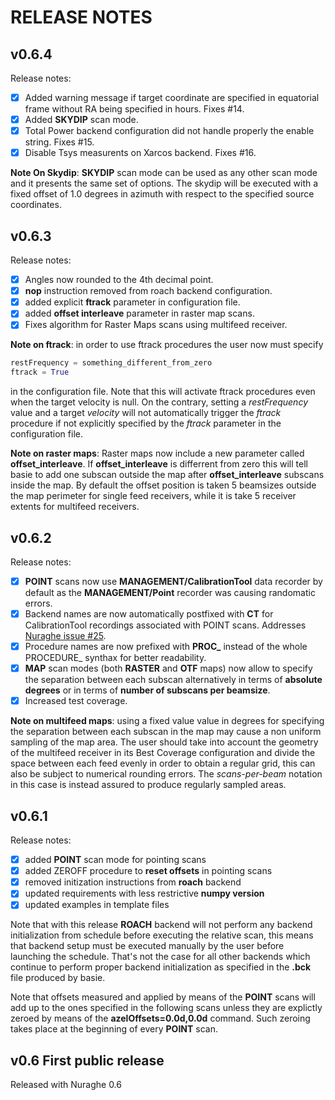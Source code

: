 # RELEASE NOTES

## v0.6.4

Release notes:
  - [x] Added warning message if target coordinate are specified in equatorial
    frame without RA being specified in hours. Fixes #14.
  - [x] Added **SKYDIP** scan mode.
  - [x] Total Power backend configuration did not handle properly the enable
    string. Fixes #15.
  - [x] Disable Tsys measurents on Xarcos backend. Fixes #16.

**Note On Skydip**: **SKYDIP** scan mode can be used as any other scan mode
and it presents the same set of options. The skydip will be executed with a fixed
offset of 1.0 degrees in azimuth with respect to the specified source
coordinates.

## v0.6.3

Release notes:
  - [x] Angles now rounded to the 4th decimal point.
  - [x] **nop** instruction removed from roach backend configuration.
  - [x] added explicit **ftrack** parameter in configuration file.
  - [x] added **offset interleave** parameter in raster map scans.
  - [x] Fixes algorithm for Raster Maps scans using multifeed receiver.

**Note on ftrack**: in order to use ftrack procedures the user now must specify
```python
restFrequency = something_different_from_zero
ftrack = True
```
in the configuration file. Note that this will activate ftrack procedures even
when  the target velocity is null. On the contrary, setting a *restFrequency*
value and a target *velocity* will not automatically trigger the *ftrack*
procedure if not explicitly specified by the *ftrack* parameter in the
configuration file.

**Note on raster maps**: Raster maps now include a new parameter called
**offset_interleave**. If **offset_interleave** is differrent from zero this
will tell basie to add one subscan outside the map after **offset_interleave**
subscans inside the map. By default the offset position is taken 5 beamsizes
outside the map perimeter for single feed receivers, while it is take 5 receiver
extents for multifeed receivers.

## v0.6.2

Release notes:
  - [x] **POINT** scans now use **MANAGEMENT/CalibrationTool** data recorder by
    default as the **MANAGEMENT/Point** recorder was causing randomatic errors.
  - [x] Backend names are now automatically postfixed with **CT** for 
    CalibrationTool recordings associated with POINT scans. 
    Addresses [Nuraghe issue #25](http://www.med.ira.inaf.it/mantisbt/view.php?id=25).
  - [x] Procedure names are now prefixed with **PROC_** instead of the
    whole PROCEDURE_ synthax for better readability.
  - [x] **MAP** scan modes (both **RASTER** and **OTF** maps) now
    allow to specify the separation between each subscan
    alternatively in terms of **absolute degrees** or in terms of
    **number of subscans per beamsize**. 
  - [x] Increased test coverage.

**Note on multifeed maps**: using a fixed value value in
degrees for specifying the separation between each subscan in
the map may cause a non uniform sampling of the map area. The
user should take into account the geometry of the multifeed
receiver in its Best Coverage configuration and divide the
space between each feed evenly in order to obtain a regular
grid, this can also be subject to numerical rounding errors.
The *scans-per-beam* notation in this case is instead assured
to produce regularly sampled areas. 

## v0.6.1

Release notes: 

  - [x] added **POINT** scan mode for pointing scans
  - [x] added ZEROFF procedure to **reset offsets** in pointing scans
  - [x] removed initization instructions from **roach** backend
  - [x] updated requirements with less restrictive **numpy version**
  - [x] updated examples in template files

Note that with this release **ROACH** backend will not perform any
backend initialization from schedule before executing the relative
scan, this means that backend setup must be executed manually by the
user before launching the schedule. That's not the case for all other
backends which continue to perform proper backend initialization as
specified in the **.bck** file produced by basie. 

Note that offsets measured and applied by means of the **POINT** scans
will add up to the ones specified in the following scans unless they
are explictly zeroed by means of the **azelOffsets=0.0d,0.0d**
command. Such zeroing takes place at the beginning of every **POINT**
scan. 

## v0.6 First public release

Released with Nuraghe 0.6
